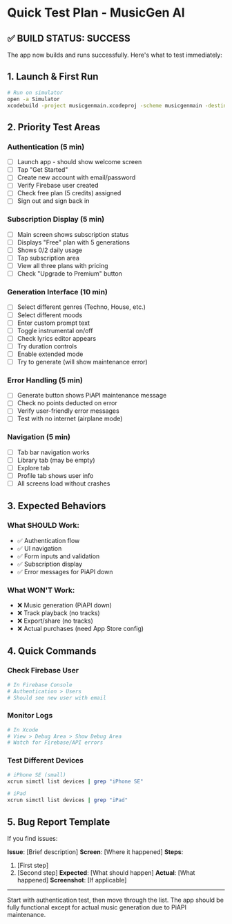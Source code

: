 # Quick Test Plan - MusicGen AI

## ✅ BUILD STATUS: SUCCESS

The app now builds and runs successfully. Here's what to test immediately:

## 1. Launch & First Run
```bash
# Run on simulator
open -a Simulator
xcodebuild -project musicgenmain.xcodeproj -scheme musicgenmain -destination 'platform=iOS Simulator,name=iPhone 16' run
```

## 2. Priority Test Areas

### Authentication (5 min)
- [ ] Launch app - should show welcome screen
- [ ] Tap "Get Started" 
- [ ] Create new account with email/password
- [ ] Verify Firebase user created
- [ ] Check free plan (5 credits) assigned
- [ ] Sign out and sign back in

### Subscription Display (5 min)
- [ ] Main screen shows subscription status
- [ ] Displays "Free" plan with 5 generations
- [ ] Shows 0/2 daily usage
- [ ] Tap subscription area
- [ ] View all three plans with pricing
- [ ] Check "Upgrade to Premium" button

### Generation Interface (10 min)
- [ ] Select different genres (Techno, House, etc.)
- [ ] Select different moods
- [ ] Enter custom prompt text
- [ ] Toggle instrumental on/off
- [ ] Check lyrics editor appears
- [ ] Try duration controls
- [ ] Enable extended mode
- [ ] Try to generate (will show maintenance error)

### Error Handling (5 min)
- [ ] Generate button shows PiAPI maintenance message
- [ ] Check no points deducted on error
- [ ] Verify user-friendly error messages
- [ ] Test with no internet (airplane mode)

### Navigation (5 min)
- [ ] Tab bar navigation works
- [ ] Library tab (may be empty)
- [ ] Explore tab
- [ ] Profile tab shows user info
- [ ] All screens load without crashes

## 3. Expected Behaviors

### What SHOULD Work:
- ✅ Authentication flow
- ✅ UI navigation
- ✅ Form inputs and validation
- ✅ Subscription display
- ✅ Error messages for PiAPI down

### What WON'T Work:
- ❌ Music generation (PiAPI down)
- ❌ Track playback (no tracks)
- ❌ Export/share (no tracks)
- ❌ Actual purchases (need App Store config)

## 4. Quick Commands

### Check Firebase User
```bash
# In Firebase Console
# Authentication > Users
# Should see new user with email
```

### Monitor Logs
```bash
# In Xcode
# View > Debug Area > Show Debug Area
# Watch for Firebase/API errors
```

### Test Different Devices
```bash
# iPhone SE (small)
xcrun simctl list devices | grep "iPhone SE"

# iPad
xcrun simctl list devices | grep "iPad"
```

## 5. Bug Report Template

If you find issues:

**Issue**: [Brief description]
**Screen**: [Where it happened]
**Steps**: 
1. [First step]
2. [Second step]
**Expected**: [What should happen]
**Actual**: [What happened]
**Screenshot**: [If applicable]

---

Start with authentication test, then move through the list. The app should be fully functional except for actual music generation due to PiAPI maintenance.